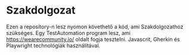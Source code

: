 # Szakdolgozat

Ezen a repository-n lesz nyomon követhető a kód, ami Szakdolgozathoz szükséges. Egy TestAutomation program lesz, ami https://wearecommunity.io/ oldalt fogja tesztelni. Javascrit, Gherkin és Playwright technológiák használítával.
